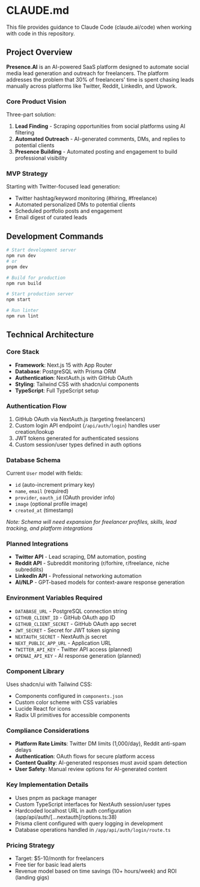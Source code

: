# CLAUDE.md

This file provides guidance to Claude Code (claude.ai/code) when working with code in this repository.

## Project Overview

**Presence.AI** is an AI-powered SaaS platform designed to automate social media lead generation and outreach for freelancers. The platform addresses the problem that 30% of freelancers' time is spent chasing leads manually across platforms like Twitter, Reddit, LinkedIn, and Upwork.

### Core Product Vision
Three-part solution:
1. **Lead Finding** - Scraping opportunities from social platforms using AI filtering
2. **Automated Outreach** - AI-generated comments, DMs, and replies to potential clients
3. **Presence Building** - Automated posting and engagement to build professional visibility

### MVP Strategy
Starting with Twitter-focused lead generation:
- Twitter hashtag/keyword monitoring (#hiring, #freelance)
- Automated personalized DMs to potential clients
- Scheduled portfolio posts and engagement
- Email digest of curated leads

## Development Commands

```bash
# Start development server
npm run dev
# or
pnpm dev

# Build for production
npm run build

# Start production server
npm start

# Run linter
npm run lint
```

## Technical Architecture

### Core Stack
- **Framework**: Next.js 15 with App Router
- **Database**: PostgreSQL with Prisma ORM
- **Authentication**: NextAuth.js with GitHub OAuth
- **Styling**: Tailwind CSS with shadcn/ui components
- **TypeScript**: Full TypeScript setup

### Authentication Flow
1. GitHub OAuth via NextAuth.js (targeting freelancers)
2. Custom login API endpoint (`/api/auth/login`) handles user creation/lookup
3. JWT tokens generated for authenticated sessions
4. Custom session/user types defined in auth options

### Database Schema
Current `User` model with fields:
- `id` (auto-increment primary key)
- `name`, `email` (required)
- `provider`, `oauth_id` (OAuth provider info)
- `image` (optional profile image)
- `created_at` (timestamp)

*Note: Schema will need expansion for freelancer profiles, skills, lead tracking, and platform integrations*

### Planned Integrations
- **Twitter API** - Lead scraping, DM automation, posting
- **Reddit API** - Subreddit monitoring (r/forhire, r/freelance, niche subreddits)
- **LinkedIn API** - Professional networking automation
- **AI/NLP** - GPT-based models for context-aware response generation

### Environment Variables Required
- `DATABASE_URL` - PostgreSQL connection string
- `GITHUB_CLIENT_ID` - GitHub OAuth app ID
- `GITHUB_CLIENT_SECRET` - GitHub OAuth app secret
- `JWT_SECRET` - Secret for JWT token signing
- `NEXTAUTH_SECRET` - NextAuth.js secret
- `NEXT_PUBLIC_APP_URL` - Application URL
- `TWITTER_API_KEY` - Twitter API access (planned)
- `OPENAI_API_KEY` - AI response generation (planned)

### Component Library
Uses shadcn/ui with Tailwind CSS:
- Components configured in `components.json`
- Custom color scheme with CSS variables
- Lucide React for icons
- Radix UI primitives for accessible components

### Compliance Considerations
- **Platform Rate Limits**: Twitter DM limits (1,000/day), Reddit anti-spam delays
- **Authentication**: OAuth flows for secure platform access
- **Content Quality**: AI-generated responses must avoid spam detection
- **User Safety**: Manual review options for AI-generated content

### Key Implementation Details
- Uses pnpm as package manager
- Custom TypeScript interfaces for NextAuth session/user types
- Hardcoded localhost URL in auth configuration (app/api/auth/[...nextauth]/options.ts:38)
- Prisma client configured with query logging in development
- Database operations handled in `/app/api/auth/login/route.ts`

### Pricing Strategy
- Target: $5-10/month for freelancers
- Free tier for basic lead alerts
- Revenue model based on time savings (10+ hours/week) and ROI (landing gigs)